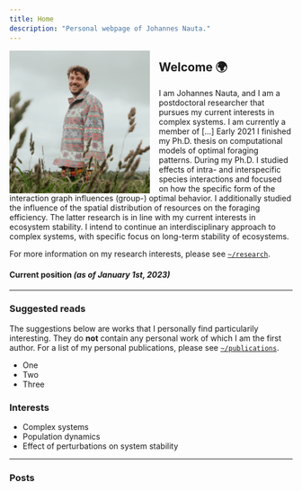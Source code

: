 ```yaml
---
title: Home
description: "Personal webpage of Johannes Nauta."
---
```

<img 
    id="photo" 
    width="250"
    src="images/me.jpg" 
    alt="Johannes Nauta"
    align="left"
    style="margin-right: 1rem">

## Welcome :earth_africa:
I am Johannes Nauta, and I am a postdoctoral researcher that pursues my current interests in complex systems.
I am currently a member of [...]
Early 2021 I finished my Ph.D. thesis on computational models of optimal foraging patterns.
During my Ph.D. I studied effects of intra- and interspecific species interactions and focused on how the specific form of the interaction graph influences (group-) optimal behavior.
I additionally studied the influence of the spatial distribution of resources on the foraging efficiency.
The latter research is in line with my current interests in ecosystem stability.
I intend to continue an interdisciplinary approach to complex systems, with specific focus on long-term stability of ecosystems.


For more information on my research interests, please see [`~/research`](research).

#### Current position _(as of January 1st, 2023)_

---

### Suggested reads
The suggestions below are works that I personally find particularily interesting.
They do **not** contain any personal work of which I am the first author.
For a list of my personal publications, please see [`~/publications`](publications).

* One
* Two
* Three

### Interests
- Complex systems
- Population dynamics
- Effect of perturbations on system stability

---

### Posts
<!-- Post appear here -->
